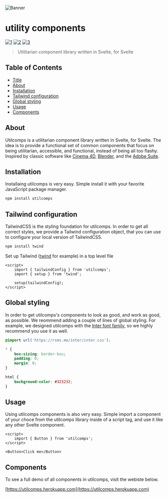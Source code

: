 ![Banner](https://repository-images.githubusercontent.com/404505274/fb126317-3494-4669-a500-4475a9ef80da)

# utility components

<p>
<a href="https://www.npmjs.com/package/utilcomps"><img alt="1" src="https://img.shields.io/npm/v/utilcomps"></a>
<a href="https://github.com/albingroen/utilcomps/blob/3e612b94f67c264c31bd48fe66f350e1ad1d8c82/package.json#L5"><img alt="2" src="https://img.shields.io/npm/l/utilcomps"></a>
<a href="https://github.com/albingroen/utilcomps/commits/main"><img alt="3" src="https://img.shields.io/github/commit-activity/m/albingroen/utilcomps"></a>
</p>

> Utilitarian component library written in Svelte, for Svelte

## Table of Contents

- [Title](#utility-components)
- [About](#about)
- [Installation](#installation)
- [Tailwind configuration](#tailwind-configuration)
- [Global styling](#global-styling)
- [Usage](#usage)
- [Components](#components)

## About

Utilcomps is a utilitarian component library written in Svelte, for Svelte. The
idea is to provide a functional set of common components that focus on being
utilitarian, accessible, and functional, instead of being all too flashy.
Inspired by classic software like [Cinema
4D](https://www.maxon.net/en/cinema-4d), [Blender](https://www.blender.org),
and the [Adobe Suite](https://www.adobe.com).

## Installation

Installaing utilcomps is very easy. Simple install it with your favorite
JavaScript package manager.

```sh
npm install utilcomps
```

## Tailwind configuration

TailwindCSS is the styling foundation for utilcomps. In order to get all
correct styles, we provide a Tailwind configuration object, that you can use to
configure your local version of TailwindCSS.

```sh
npm install twind
```

Set up Tailwind ([twind](https://twind.dev) for example) in a top level file

```svelte
<script>
	import { tailwindConfig } from 'utilcomps';
	import { setup } from 'twind';

	setup(tailwindConfig);
</script>
```

## Global styling

In order to get utilcomps's components to look as good, and work as good, as
possible. We reommend adding a couple of lines of global styling. For example,
we designed utilcomps with the [Inter font family](https://rsms.me/inter/), so
we highly recommend you use it as well.

```css
@import url('https://rsms.me/inter/inter.css');

* {
	box-sizing: border-box;
	padding: 0;
	margin: 0;
}

html {
	background-color: #323232;
}
```

## Usage

Using utilcomps components is also very easy. Simple import a component of your
choce from the utilcomps library inside of a script tag, and use it like any
other Svelte component.

```svelte
<script>
	import { Button } from 'utilcomps';
</script>

<Button>Click me</Button>
```

## Components

To see a full demo of all components in utilcomps, visit the webiste below.

[https://utilcomps.herokuapp.com](https://utilcomps.herokuapp.com)
